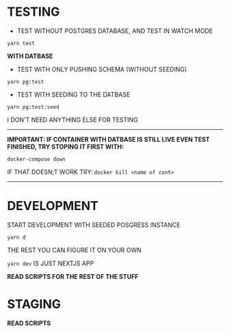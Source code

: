 # TESTING

- TEST WITHOUT POSTGRES DATABASE, AND TEST IN WATCH MODE

`yarn test`

**WITH DATBASE**

- TEST WITH ONLY PUSHING SCHEMA (WITHOUT SEEDING)

`yarn pg:test`

- TEST WITH SEEDING TO THE DATBASE

`yarn pg:test:seed`

I DON'T NEED ANYTHING ELSE FOR TESTING

***

**IMPORTANT: IF CONTAINER WITH DATBASE IS STILL LIVE EVEN TEST FINISHED, TRY STOPING IT FIRST WITH:**

`docker-compose down`

IF THAT DOESN;T WORK TRY: `docker kill <name of cont>`

***

# DEVELOPMENT

START DEVELOPMENT WITH SEEDED POSGRESS INSTANCE

`yarn d`

THE REST YOU CAN FIGURE IT ON YOUR OWN

`yarn dev` IS JUST NEXTJS APP

**READ SCRIPTS FOR THE REST OF THE STUFF**

# STAGING

**READ SCRIPTS**